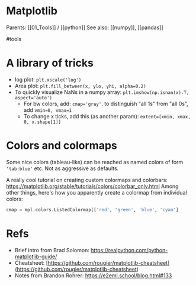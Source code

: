 # Matplotlib

Parents: [[01_Tools]] / [[python]]
See also: [[numpy]], [[pandas]]

#tools


# A library of tricks

* log plot: `plt.xscale('log')`
* Area plot: `plt.fill_between(x, ylo, yhi, alpha=0.2)`
* To quickly visualize NaNs in a numpy array: `plt.imshow(np.isnan(x).T, aspect='auto')`
    * For bw colors, add: `cmap='gray'`. to distinguish "all 1s" from "all 0s", add `vmin=0, vmax=1`
    * To change x ticks, add this (as another param): `extent=[xmin, xmax, 0, x.shape[1]]`

# Colors and colormaps

Some nice colors (tableau-like) can be reached as named colors of form `'tab:blue'` etc. Not as aggressive as defaults.

A really cool tutorial on creating custom colormaps and colorbars: https://matplotlib.org/stable/tutorials/colors/colorbar_only.html
Among other things, here's how you apparently create a colormap from individual colors:
```python
cmap = mpl.colors.ListedColormap(['red', 'green', 'blue', 'cyan']
```

# Refs

* Brief intro from Brad Solomon: https://realpython.com/python-matplotlib-guide/
* Cheatsheet: [https://github.com/rougier/matplotlib-cheatsheet](<https://github.com/rougier/matplotlib-cheatsheet>)
* Notes from Brandon Rohrer: https://e2eml.school/blog.html#133